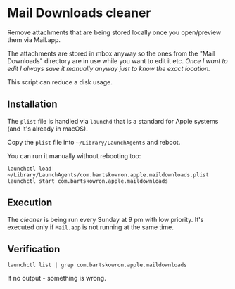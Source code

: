 # Mail Downloads cleaner

Remove attachments that are being stored locally once you open/preview them via Mail.app.

The attachments are stored in mbox anyway so the ones from the "Mail Downloads" directory
are in use while you want to edit it etc.
_Once I want to edit I always save it manually anyway just to know the exact location._

This script can reduce a disk usage.

## Installation

The `plist` file is handled via `launchd` that is a standard for Apple systems (and it's already in macOS).

Copy the `plist` file into `~/Library/LaunchAgents` and reboot.

You can run it manually without rebooting too:

```
launchctl load ~/Library/LaunchAgents/com.bartskowron.apple.maildownloads.plist
launchctl start com.bartskowron.apple.maildownloads
```

## Execution

The _cleaner_ is being run every Sunday at 9 pm with low priority.
It's executed only if `Mail.app` is not running at the same time.

## Verification

`launchctl list | grep com.bartskowron.apple.maildownloads`

If no output - something is wrong.
